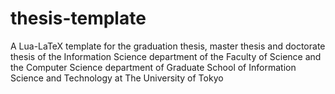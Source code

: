 thesis-template
===============

A Lua-LaTeX template for the graduation thesis, master thesis and doctorate thesis of the Information Science department of the Faculty of Science and the Computer Science department of Graduate School of Information Science and Technology at The University of Tokyo 

